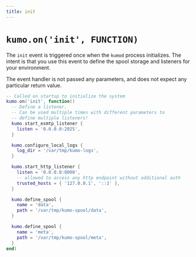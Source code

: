 ```yaml
---
title: init
---
```


# `kumo.on('init', FUNCTION)`

The `init` event is triggered once when the `kumod` process initializes.
The intent is that you use this event to define the spool storage and
listeners for your environment.

The event handler is not passed any parameters, and does not expect
any particular return value.

```lua
-- Called on startup to initialize the system
kumo.on('init', function()
  -- Define a listener.
  -- Can be used multiple times with different parameters to
  -- define multiple listeners!
  kumo.start_esmtp_listener {
    listen = '0.0.0.0:2025',
  }

  kumo.configure_local_logs {
    log_dir = '/var/tmp/kumo-logs',
  }

  kumo.start_http_listener {
    listen = '0.0.0.0:8000',
    -- allowed to access any http endpoint without additional auth
    trusted_hosts = { '127.0.0.1', '::1' },
  }

  kumo.define_spool {
    name = 'data',
    path = '/var/tmp/kumo-spool/data',
  }

  kumo.define_spool {
    name = 'meta',
    path = '/var/tmp/kumo-spool/meta',
  }
end)
```
